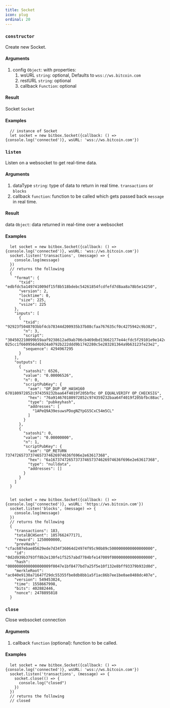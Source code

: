 ```yaml
---
title: Socket
icon: plug
ordinal: 20
---
```


### `constructor`

Create new Socket.

#### Arguments

1.  config `Object`: with properties:
    1.  wsURL `string`: optional, Defaults to `wss://ws.bitcoin.com`
    2.  restURL `string`: optional
    3.  callback `Function`: optional

#### Result

Socket `Socket`

#### Examples

      // instance of Socket
      let socket = new bitbox.Socket({callback: () => {console.log('connected')}, wsURL: 'wss://ws.bitcoin.com'})

### `listen`

Listen on a websocket to get real\-time data.

#### Arguments

1.  dataType `string`: type of data to return in real time. `transactions` or `blocks`
2.  callback `function`: function to be called which gets passed back `message` in real time.

#### Result

data `Object`: data returned in real\-time over a websocket

#### Examples

      let socket = new bitbox.Socket({callback: () => {console.log('connected')}, wsURL: 'wss://ws.bitcoin.com'})
      socket.listen('transactions', (message) => {
        console.log(message)
      })
      // returns the following
      {
        "format": {
          "txid": "edbfdc5a149741009df15f8b518bdebc54261854fcdfefd7d8aa8a78b5e14250",
          "version": 2,
          "locktime": 0,
          "size": 225,
          "vsize": 225
        },
        "inputs": [
          {
            "txid": "92923f5048703bbf4cb78344d200935b37b88cfaa767635cf0c4275942c9b382",
            "n": 3,
            "script": "304502210099b59aaf9238612ad9ab706cb469dbd13662177e44cfdc5f29101e9e142ceb10022018061daf1127544f1b97817f2430b9f9c78efe54b51303c91c723807834e4ece41 025cc1f660956d4b924a0792b222ddd9b1742280c5e283281364a9b63123fe23e2",
            "sequence": 4294967295
          }
        ],
        "outputs": [
          {
            "satoshi": 6526,
            "value": "0.00006526",
            "n": 0,
            "scriptPubKey": {
              "asm": "OP_DUP OP_HASH160 670180972852c974359232baa64f4019f205bfbc OP_EQUALVERIFY OP_CHECKSIG",
              "hex": "76a914670180972852c974359232baa64f4019f205bfbc88ac",
              "type": "pubkeyhash",
              "addresses": [
                "1APeQ9A39esuwsPDogNZYpGS5CxC54m5CL"
              ]
            }
          },
          {
            "satoshi": 0,
            "value": "0.00000000",
            "n": 1,
            "scriptPubKey": {
              "asm": "OP_RETURN 73747265737374657374626974636f696e2e63617368",
              "hex": "6a1673747265737374657374626974636f696e2e63617368",
              "type": "nulldata",
              "addresses": []
            }
          }
        ]
      }


      let socket = new bitbox.Socket({callback: () => {console.log('connected')}, wsURL: 'https://ws.bitcoin.com'})
      socket.listen('blocks', (message) => {
        console.log(message)
      })
      // returns the following
      {
        "transactions": 183,
        "totalBCHSent": 1057662477171,
        "reward": 1250000000,
        "prevHash": "cfac607ebae85629ede7d34f36064d24974f95c90b89c5000000000000000000",
        "id": "0d2d939b3793ff8b2e130fe1f5257abd7784bfe147009f000000000000000000",
        "hash": "0000000000000000009f0047e1bf8477bd7a25f5e10f132e8bff93379b932d0d",
        "merkleRoot": "ac040e9130a71647f29dc55355fbe8db8bb1a5f1ac86b7ee1be0ae8488dc407e",
        "version": 549453824,
        "time": 1558667998,
        "bits": 402882446,
        "nonce": 2478895818
      }

### `close`

Close websocket connection

#### Arguments

1.  callback `function` (optional): function to be called.

#### Examples

      let socket = new bitbox.Socket({callback: () => {console.log('connected')}, wsURL: 'wss://ws.bitcoin.com'})
      socket.listen('transactions', (message) => {
        socket.close(() => {
          console.log("closed")
        })
      })
      // returns the following
      // closed
